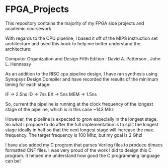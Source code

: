 # FPGA_Projects
This repository contains the majority of my FPGA side projects and academic coursework

With regards to the CPU pipeline, I based it off of the MIPS instruction set architecture and used this book to help me better understand
the architecture:

Computer Organization and Design Fifth Edition : David A. Patterson , John L. Hennessy

As an addition to the RISC cpu pipeline design, I have ran synthesis using Synopsys Design Compiler and have recorded the results of the minimum timing for each stage:

IF -> 2.5ns
ID -> 7ns
EX -> 5ns
MEM -> 1.5ns

So, current the pipeline is running at the clock frequency of the longest stage of the pipeline, which is in this case ~143 Mhz

However, the pipeline is expected to grow especially in the longest stage. So what I propose to do after the full implementation is to split the longest stage ideally in half so that the next longest stage will increase the max. frequency. The target frequency is 100 Mhz, but my goal is 2 Ghz!

I have also added my C program that parses Verilog files to produce dimacs formatted CNF files.
I was very proud of the work I did to design this C program. It helped me understand how good the C programming language can be!
